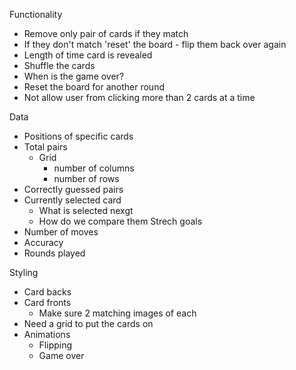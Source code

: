 Functionality
- Remove only pair of cards if they match
- If they don't match 'reset' the board - flip them back over again
- Length of time card is revealed
- Shuffle the cards
- When is the game over?
- Reset the board for another round
- Not allow user from clicking more than 2 cards at a time

Data
- Positions of specific cards
- Total pairs
    - Grid
        - number of columns
        - number of rows
- Correctly guessed pairs
- Currently selected card
    - What is selected nexgt
    - How do we compare them
Strech goals
- Number of moves
- Accuracy
- Rounds played


Styling
- Card backs
- Card fronts
    - Make sure 2 matching images of each
- Need a grid to put the cards on
- Animations
    - Flipping
    - Game over
